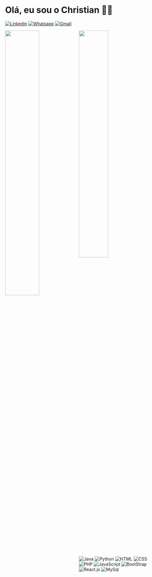 # Olá, eu sou o Christian 🐱‍👤


[![Linkedin](https://img.shields.io/badge/LinkedIn-0077B5?style=for-the-badge&logo=linkedin&logoColor=white)](https://www.linkedin.com/in/christian-vladimir-r-818a39224/)
[![Whatsapp](https://img.shields.io/badge/WhatsApp-25D366?style=for-the-badge&logo=whatsapp&logoColor=white)](https://wa.me/5531996495901)
[![Gmail](https://img.shields.io/badge/Gmail-D14836?style=for-the-badge&logo=gmail&logoColor=white)](mailto:christianvatvt@gmail.com)

<img align="left" width=47% src="https://github-readme-stats.vercel.app/api?username=curistian&theme=dark">
<img width=43.5% src="https://github-readme-stats.vercel.app/api/top-langs/?username=curistian&hide_progress=true&theme=dark">

![Java](https://img.shields.io/badge/Java-ED8B00?style=for-the-badge&logo=openjdk&logoColor=white)
![Python](https://img.shields.io/badge/python-3670A0?style=for-the-badge&logo=python&logoColor=ffdd54)
![HTML](https://img.shields.io/badge/HTML-239120?style=for-the-badge&logo=html5&logoColor=white)
![CSS](https://img.shields.io/badge/CSS-239120?&style=for-the-badge&logo=css3&logoColor=white)
![PHP](https://img.shields.io/badge/PHP-777BB4?style=for-the-badge&logo=php&logoColor=white)
![JavaScript](https://img.shields.io/badge/JavaScript-F7DF1E?style=for-the-badge&logo=javascript&logoColor=black)
![BootStrap](https://img.shields.io/badge/Bootstrap-563D7C?style=for-the-badge&logo=bootstrap&logoColor=white)
![React.js](https://img.shields.io/badge/React-20232A?style=for-the-badge&logo=react&logoColor=61DAFB)
![MySql](https://img.shields.io/badge/MySQL-00000F?style=for-the-badge&logo=mysql&logoColor=white)



